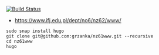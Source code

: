 [![Build Status](https://travis-ci.com/grzanka/nz61www.svg?branch=master)](https://travis-ci.com/grzanka/nz61www)

  * https://www.ifj.edu.pl/dept/no6/nz62/www/

```
sudo snap install hugo
git clone git@github.com:grzanka/nz61www.git --recursive
cd nz61www
hugo
```

